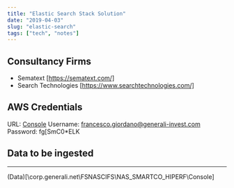 ```yaml
---
title: "Elastic Search Stack Solution"
date: "2019-04-03"
slug: "elastic-search"
tags: ["tech", "notes"]
---
```


## Consultancy Firms
- Sematext [https://sematext.com/]
- Search Technologies [https://www.searchtechnologies.com/]

## AWS Credentials
URL: [Console](https://generali-cloud.signin.aws.amazon.com/console)
Username: francesco.giordano@generali-invest.com
Password: fg[SmC0*ELK

## Data to be ingested
---
(Data)[\\corp.generali.net\FSNASCIFS\NAS_SMARTCO_HIPERF\Console]



